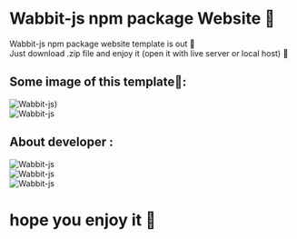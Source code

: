 # Wabbit-js npm package Website 🤖

Wabbit-js npm package website template is out 🎉</br>
Just download .zip file and enjoy it (open it with live server or local host) 🤩</br>
##
## Some image of this template📸:</br>
![Wabbit-js]([https://github.com/Javadkarami-com/Website-Files/blob/main/home.png))</br>
![Wabbit-js](https://cdn.discordapp.com/attachments/860609023195086868/909883834919690270/unknown.png)</br>
## About developer :</br>
![Wabbit-js](https://cdn.discordapp.com/attachments/860609023195086868/909883846948962314/unknown.png)</br>
![Wabbit-js](https://cdn.discordapp.com/attachments/860609023195086868/909883858814631946/unknown.png)</br>
![Wabbit-js](https://cdn.discordapp.com/attachments/860609023195086868/909883861805203546/unknown.png)</br>
# hope you enjoy it 💓

